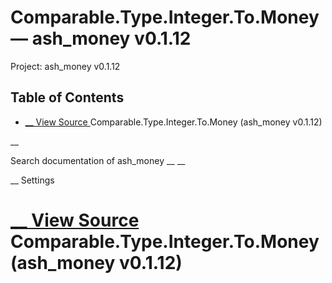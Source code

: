 # Comparable.Type.Integer.To.Money — ash_money v0.1.12

Project: ash_money v0.1.12

## Table of Contents

- [ __ View Source ](external_link) Comparable.Type.Integer.To.Money (ash_money v0.1.12)

__

Search documentation of ash_money __ __

__ Settings

#  [ __ View Source ](external_link) Comparable.Type.Integer.To.Money (ash_money v0.1.12)
